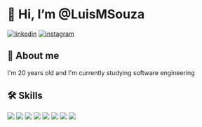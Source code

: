 # 👋 Hi, I’m @LuisMSouza
<!-- ## 🔗 Links -->
<!-- [![portfolio](https://img.shields.io/badge/my_portfolio-000?style=for-the-badge&logo=ko-fi&logoColor=white)](https://katherineoelsner.com/) -->
[![linkedin](https://img.shields.io/badge/linkedin-0A66C2?style=for-the-badge&logo=linkedin&logoColor=white)](https://www.linkedin.com/in/lu%C3%ADs-miguel-souza-1b91b8249/)
[![instagram](https://img.shields.io/badge/Instagram-E4405F?style=for-the-badge&logo=instagram&logoColor=white)](https://www.instagram.com/luism.almd/)

## 🚀 About me

I'm 20 years old and I'm currently studying software engineering

## 🛠 Skills
<div>
<img  src="https://img.shields.io/badge/HTML-239120?style=for-the-badge&logo=html5&logoColor=white">
<img  src="https://img.shields.io/badge/CSS-239120?&style=for-the-badge&logo=css3&logoColor=white">
<img  src="https://img.shields.io/badge/JavaScript-F7DF1E?style=for-the-badge&logo=javascript&logoColor=white">
<img  src="https://img.shields.io/badge/Node.js-43853D?style=for-the-badge&logo=node.js&logoColor=white">
<img  src="https://img.shields.io/badge/Python-3776AB?style=for-the-badge&logo=python&logoColor=white">
<img  src="https://img.shields.io/badge/Python-14354C?style=for-the-badge&logo=python&logoColor=white">
<img  src="https://img.shields.io/badge/Git-E34F26?style=for-the-badge&logo=git&logoColor=white">
<img  src="https://img.shields.io/badge/Linux-E34F26?style=for-the-badge&logo=linux&logoColor=black">
</div>
